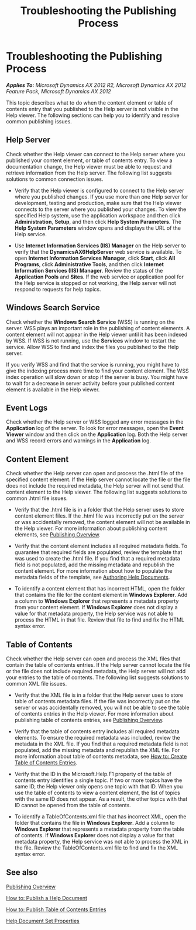 ﻿---
title: Troubleshooting the Publishing Process
TOCTitle: Troubleshooting the Publishing Process
ms:assetid: 147c3b71-d0e4-47f3-a198-30668759dd53
ms:mtpsurl: https://msdn.microsoft.com/en-us/library/Gg882305(v=AX.60)
ms:contentKeyID: 35257134
ms.date: 11/07/2012
mtps_version: v=AX.60
---

# Troubleshooting the Publishing Process 


_**Applies To:** Microsoft Dynamics AX 2012 R2, Microsoft Dynamics AX 2012 Feature Pack, Microsoft Dynamics AX 2012_

This topic describes what to do when the content element or table of contents entry that you published to the Help server is not visible in the Help viewer. The following sections can help you to identify and resolve common publishing issues.

## Help Server

Check whether the Help viewer can connect to the Help server where you published your content element, or table of contents entry. To view a documentation change, the Help viewer must be able to request and retrieve information from the Help server. The following list suggests solutions to common connection issues.

  - Verify that the Help viewer is configured to connect to the Help server where you published changes. If you use more than one Help server for development, testing and production, make sure that the Help viewer connects to the server where you published your changes. To view the specified Help system, use the application workspace and then click **Administration**, **Setup**, and then click **Help System Parameters**. The **Help System Parameters** window opens and displays the URL of the Help service.

  - Use **Internet Information Services (IIS) Manager** on the Help server to verify that the **DynamicsAX6HelpServer** web service is available. To open **Internet Information Services Manager**, click **Start**, click **All Programs**, click **Administrative Tools**, and then click **Internet Information Services (IIS) Manager**. Review the status of the **Application Pools** and **Sites**. If the web service or application pool for the Help service is stopped or not working, the Help server will not respond to requests for help topics.

## Windows Search Service

Check whether the **Windows Search Service** (WSS) is running on the server. WSS plays an important role in the publishing of content elements. A content element will not appear in the Help viewer until it has been indexed by WSS. If WSS is not running, use the **Services** window to restart the service. Allow WSS to find and index the files you published to the Help server.

If you verify WSS and find that the service is running, you might have to give the indexing process more time to find your content element. The WSS index operation will slow down or stop if the server is busy. You might have to wait for a decrease in server activity before your published content element is available in the Help viewer.

## Event Logs

Check whether the Help server or WSS logged any error messages in the **Application** log of the server. To look for error messages, open the **Event Viewer** window and then click on the **Application** log. Both the Help server and WSS record errors and warnings in the **Application** log.

## Content Element

Check whether the Help server can open and process the .html file of the specified content element. If the Help server cannot locate the file or the file does not include the required metadata, the Help server will not send that content element to the Help viewer. The following list suggests solutions to common .html file issues.

  - Verify that the .html file is in a folder that the Help server uses to store content element files. If the .html file was incorrectly put on the server or was accidentally removed, the content element will not be available in the Help viewer. For more information about publishing content elements, see [Publishing Overview](publishing-overview.md).

  - Verify that the content element includes all required metadata fields. To guarantee that required fields are populated, review the template that was used to create the .html file. If you find that a required metadata field is not populated, add the missing metadata and republish the content element. For more information about how to populate the metadata fields of the template, see [Authoring Help Documents](authoring-help-documents.md).

  - To identify a content element that has incorrect HTML, open the folder that contains the file for the content element in **Windows Explorer**. Add a column to **Windows Explorer** that represents a metadata property from your content element. If **Windows Explorer** does not display a value for that metadata property, the Help service was not able to process the HTML in that file. Review that file to find and fix the HTML syntax error.

## Table of Contents

Check whether the Help server can open and process the XML files that contain the table of contents entries. If the Help server cannot locate the file or the file does not include required metadata, the Help server will not add your entries to the table of contents. The following list suggests solutions to common XML file issues.

  - Verify that the XML file is in a folder that the Help server uses to store table of contents metadata files. If the file was incorrectly put on the server or was accidentally removed, you will not be able to see the table of contents entries in the Help viewer. For more information about publishing table of contents entries, see [Publishing Overview](publishing-overview.md).

  - Verify that the table of contents entry includes all required metadata elements. To ensure the required metadata was included, review the metadata in the XML file. If you find that a required metadata field is not populated, add the missing metadata and republish the XML file. For more information about table of contents metadata, see [How to: Create Table of Contents Entries](how-to-create-table-of-contents-entries.md).

  - Verify that the ID in the Microsoft.Help.F1 property of the table of contents entry identifies a single topic. If two or more topics have the same ID, the Help viewer only opens one topic with that ID. When you use the table of contents to view a content element, the list of topics with the same ID does not appear. As a result, the other topics with that ID cannot be opened from the table of contents.

  - To identify a TableOfContents.xml file that has incorrect XML, open the folder that contains the file in **Windows Explorer**. Add a column to **Windows Explorer** that represents a metadata property from the table of contents. If **Windows Explorer** does not display a value for that metadata property, the Help service was not able to process the XML in the file. Review the TableOfContents.xml file to find and fix the XML syntax error.

## See also

[Publishing Overview](publishing-overview.md)

[How to: Publish a Help Document](how-to-publish-a-help-document.md)

[How to: Publish Table of Contents Entries](how-to-publish-table-of-contents-entries.md)

[Help Document Set Properties](help-document-set-properties.md)

